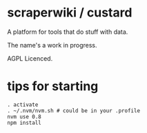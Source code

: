 # scraperwiki / custard #

A platform for tools that do stuff with data.

The name's a work in progress.

AGPL Licenced.

# tips for starting

    . activate
    . ~/.nvm/nvm.sh # could be in your .profile
    nvm use 0.8
    npm install
